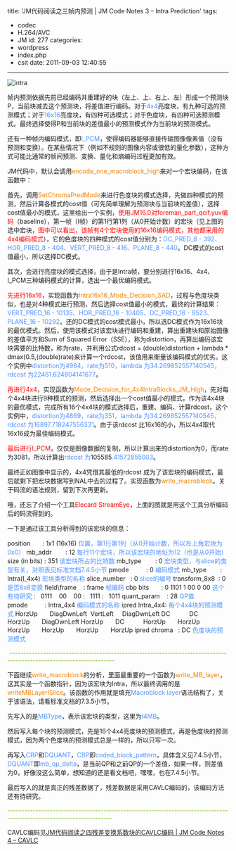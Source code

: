 title: 'JM代码阅读之三帧内预测 | JM Code Notes 3 – Intra Prediction'
tags:
  - codec
  - H.264/AVC
  - JM
id: 277
categories:
  - wordpress
  - index.php
  - csit
date: 2011-09-03 12:40:55
---

![](http://localhostr.com/file/uIz9e3u/intra.png "intra")

帧内预测依据先前已经编码并重建好的块（左上、上、右上、左）形成一个预测块P，当前块减去这个预测块，将差值进行编码。对于<span style="color: #4d90fe;">4x4</span>亮度块，有九种可选的预测模式；对于<span style="color: #4d90fe;">16x16</span>亮度块，有四种可选模式；对于色度块，有四种可选预测模式。最终选择使得P和当前块的差值最小的预测模式作为当前块的预测模式。

<!--more-->

还有一种帧内编码模式，即<span style="color: #4d90fe;">I_PCM</span>，使得编码器能够直接传输图像像素值（没有预测和变换）。在某些情况下（例如不规则的图像内容或很低的量化参数），这种方式可能比通常的帧间预测、变换、量化和熵编码过程更加有效。

JM代码中，默认会调用<span style="color: #f18200;">encode_one_macroblock_high</span>来对一个宏块编码，在该函数中：

首先，调用<span style="color: #f18200;">SetChromaPredMode</span>来进行色度块的模式选择，先做四种模式的预测，然后计算各模式的cost值（可先简单理解为预测块与当前块的差值），选择cost值最小的模式，这里给出一个实例，<span style="color: #ff0000;">使用JM16.0对foreman_part_qcif.yuv编码</span>（baseline），第一帧（I帧）的第1行第1列（从0开始计数）的宏块（见上图的选中宏块，<span style="color: #ff0000;">图中可以看出，该帧有4个宏块使用的16x16编码模式，其他都采用的4x4编码模式</span>），它的色度块的四种模式的cost值分别为：<span style="color: #4d90fe;">DC_PRED_8 - 392、HOR_PRED_8 - 404、VERT_PRED_8 - 416、PLANE_8 - 440</span>。DC模式的cost值最小，所以选择DC模式。

其次，会进行亮度块的模式选择，由于是Intra帧，要分别进行16x16、4x4、I_PCM三种编码模式的计算，选出一个最优编码模式。

<span style="color: #ff0000;">先进行16x16</span>，实现函数为<span style="color: #f18200;">Intra16x16_Mode_Decision_SAD</span>，过程与色度块类似，也是对4种模式进行预测，然后选择cost值最小的模式，最终的计算结果：<span style="color: #4d90fe;">VERT_PRED_16 - 10135、HOR_PRED_16 - 10405、DC_PRED_16 - 9523、PLANE_16 - 10292</span>。还的DC模式的cost模式最小，所以选DC模式作为16x16块的最优模式。然后，使用该模式对该宏块进行编码和重建，算出重建块和原始图像的差值平方和Sum of Squared Error（SSE），称为distortion，再算出编码该宏块需要的比特数，称为rate，并利用公式rdcost = (double)distortion + lambda * dmax(0.5,(double)rate)来计算一个rdcost，该值用来衡量该编码模式的优劣。这个实例中<span style="color: #4d90fe;">distortion为4984，rate为510，lambda 为34.269852557140545，rdcost 为22461.624804141677</span>。

<span style="color: #ff0000;">再进行4x4</span>，实现函数为<span style="color: #f18200;">Mode_Decision_for_4x4IntraBlocks_JM_High</span>，先对每个4x4块进行9种模式的预测，然后选择出一个cost值最小的模式，作为该4x4块的最优模式，完成所有16个4x4块的模式选择后，重建、编码、计算rdcost，这个实例中，<span style="color: #4d90fe;">distortion为4869，rate为351，lambda 为34.269852557140545，rdcost 为16897.718247556331</span>。由于该rdcost 比16x16的小，所以4x4取代16x16成为最佳编码模式。

<span style="color: #ff0000;">最后进行I_PCM</span>，仅仅是图像数据的复制，所以计算出来的distortion为0，而rate为3081，所以计算出<span style="color: #4d90fe;">rdcost 为</span>105585<span style="color: #4d90fe;">.41572855003</span>。

最终正如图像中显示的，4x4凭借其最低的rdcost 成为了该宏块的编码模式，最后就剩下把宏块数据写到NAL中去的过程了。实现函数为<span style="color: #f18200;">write_macroblock</span>。关于码流的语法规则，留到下次再更新。

哦，还忘了介绍一个工具<span style="color: #ff0000;">Elecard StreamEye</span>，上面的图就是用这个工具分析编码后的码流得到的。

一下是通过该工具分析得到的该宏块的信息：

position       : 1x1 (16x16) <span style="color: #4d90fe;">位置，第1行第1列（从0开始计数，所以左上角宏块为0x0）</span>
mb_addr        : 12 <span style="color: #4d90fe;">每行11个宏块，所以该宏块的地址为12（也是从0开始）</span>
size (in bits) : 351 <span style="color: #4d90fe;">该宏块所占的比特数</span>
mb_type        : 0 <span style="color: #4d90fe;">宏块类型，与slice的类型有关，对照表见标准文档7.4.5小节</span>
pmode          : 0 <span style="color: #4d90fe;">编码模式</span>
mb_type        : Intra(I_4x4) <span style="color: #4d90fe;">宏块类型的名称</span>
slice_number   : 0 <span style="color: #4d90fe;">slice的编号</span>
transform_8x8  : 0 <span style="color: #4d90fe;">是否8x8变换</span>
field\frame    : frame <span style="color: #4d90fe;">帧编码</span>
cbp bits       : 0 1101 1 00 0 00 <span style="color: #4d90fe;">这个有待研究</span>
:   0111    00    00
:   1111
:   1011
quant_param    : 28 <span style="color: #4d90fe;">QP值</span>
pmode          : Intra_4x4 <span style="color: #4d90fe;">编码模式的名称</span>
ipred Intra_4x4: <span style="color: #4d90fe;">每个4x4块的预测模式</span>
HorzUp       DiagDwnLeft  VertLeft     DiagDwnLeft
DC           DC           HorzUp       DiagDwnLeft
HorzUp       DC           HorzUp       HorzUp
HorzUp       HorzUp       HorzUp       HorzUp
ipred chroma   : DC <span style="color: #4d90fe;">色度块的预测模式</span>

<span style="color: #76b900;"> -------------------------------------------------------------------------------------------------------------------</span>

下面继续<span style="color: #f18200;">write_macroblock</span>的分析，里面最重要的一个函数为<span style="color: #f18200;">write_MB_layer</span>，这其实是一个函数指针，因为该宏块为Intra，所以最终调用的是<span style="color: #f18200;">writeMBLayerISlice</span>。该函数的作用就是填充<span style="color: #4d90fe;">Macroblock layer</span>语法结构了，关于该语法，请看标准文档的7.3.5小节。

先写入的是<span style="color: #4d90fe;">MBType</span>，表示该宏块的类型，这里为<span style="color: #4d90fe;">I4MB</span>。

然后写入每个块的预测模式，先是16个4x4亮度块的预测模式，再是色度块的预测模式，因为两个色度块的预测模式总是一样的，所以只写一次。

再写入<span style="color: #4d90fe;">CBP</span>和<span style="color: #4d90fe;">DQUANT</span>，<span style="color: #4d90fe;">CBP</span>即<span style="color: #4d90fe;">coded_block_pattern</span>，具体含义见7.4.5小节，<span style="color: #4d90fe;">DQUANT</span>即<span style="color: #4d90fe;">mb_qp_delta</span>，是当前QP和之前QP的一个差值，如果一样，则差值为0，好像没这么简单，想知道的还是看文档吧，嘿嘿，也在7.4.5小节。

最后写入的就是真正的残差数据了，残差数据是采用CAVLC编码的，该编码方法还有待研究。

<span style="color: #76b900;">-------------------------------------------------------------------------------------------------------------------</span>

CAVLC编码见[JM代码阅读之四残差变换系数块的CAVLC编码 | JM Code Notes 4 – CAVLC](http://lsharemy.com/wordpress/index.php/csit/jm-code-notes-4-cavlc/ "Permalink to JM代码阅读之四残差变换系数块的CAVLC编码 | JM Code Notes 4 – CAVLC")